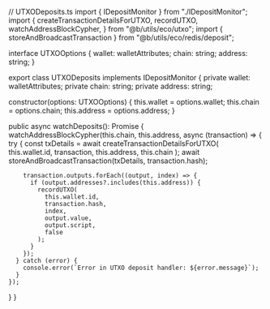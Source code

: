 // UTXODeposits.ts
import { IDepositMonitor } from "./IDepositMonitor";
import {
  createTransactionDetailsForUTXO,
  recordUTXO,
  watchAddressBlockCypher,
} from "@b/utils/eco/utxo";
import { storeAndBroadcastTransaction } from "@b/utils/eco/redis/deposit";

interface UTXOOptions {
  wallet: walletAttributes;
  chain: string;
  address: string;
}

export class UTXODeposits implements IDepositMonitor {
  private wallet: walletAttributes;
  private chain: string;
  private address: string;

  constructor(options: UTXOOptions) {
    this.wallet = options.wallet;
    this.chain = options.chain;
    this.address = options.address;
  }

  public async watchDeposits(): Promise<void> {
    watchAddressBlockCypher(this.chain, this.address, async (transaction) => {
      try {
        const txDetails = await createTransactionDetailsForUTXO(
          this.wallet.id,
          transaction,
          this.address,
          this.chain
        );
        await storeAndBroadcastTransaction(txDetails, transaction.hash);

        transaction.outputs.forEach((output, index) => {
          if (output.addresses?.includes(this.address)) {
            recordUTXO(
              this.wallet.id,
              transaction.hash,
              index,
              output.value,
              output.script,
              false
            );
          }
        });
      } catch (error) {
        console.error(`Error in UTXO deposit handler: ${error.message}`);
      }
    });
  }
}
